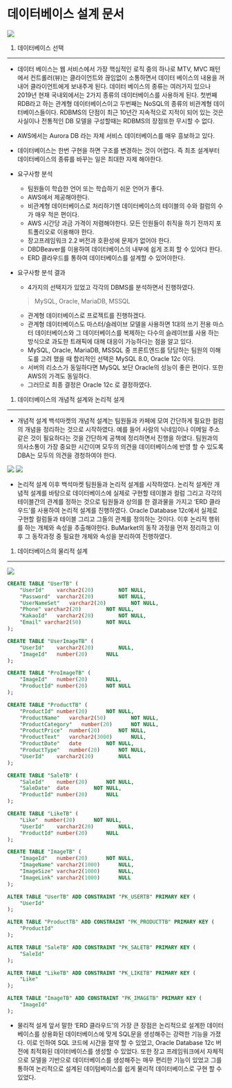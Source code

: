 데이터베이스 설계 문서
============================================================================================
<img src="https://raw.githubusercontent.com/dsg890789/JwsPortfolio/master/Django%20Framework%20Project/BuMarket%20Database.png">

1. 데이터베이스 선택
--------------------------------------------------------------------------------------------
- 데이터 베이스는 웹 서비스에서 가장 핵심적인 로직 중의 하나로 MTV, MVC 패턴에서 컨트롤러(뷰)는 클라이언트와 끊임없이 소통하면서 데이터 베이스의 내용을 꺼내어 클라이언트에게 보내주게 된다. 데이터 베이스의 종류는 여러가지 있으나 2019년 현재 국내외에서는 2가지 종류의 데이터베이스를 사용하게 된다. 첫번째 RDB라고 하는 관계형 데이터베이스이고 두번째는 NoSQL의 종류의 비관계형 데이터베이스들이다. RDBMS의 단점이 최근 10년간 지속적으로 지적이 되어 있는 것은 사실이나 전통적인 DB 모델을 구성할때는 RDBMS의 장점또한 무시할 수 없다.
- AWS에서는 Aurora DB 라는 자체 서비스 데이터베이스를 매우 흥보하고 있다. 
- 데이터베이스는 한번 구현을 하면 구조를 변경하는 것이 어렵다. 즉 최초 설계부터 데이터베이스의 종류를 바꾸는 일은 최대한 자제 해야한다.

- 요구사항 분석
  - 팀원들이 학습한 언어 또는 학습하기 쉬운 언어가 좋다.
  - AWS에서 제공해야한다.
  - 비관계형 데이터베이스로 처리하기엔 데이터베이스의 테이블의 수와 컬럼의 수가 매우 적은 편이다.
  - AWS 시간당 과금 가격이 저렴해야한다. 모든 인원들이 취직을 하기 전까지 포트폴리오로 이용해야 한다.
  - 장고프레임워크 2.2 버전과 호환성에 문제가 없어야 한다.
  - DBDBeaver를 이용하여 데이터베이스의 내부에 쉽게 조회 할 수 있어댜 한다.
  - ERD 클라우드를 통하여 데이터베이스를 설계할 수 있어야한다.

- 요구사항 분석 결과
  - 4가지의 선택지가 있었고 각각의 DBMS를 분석하면서 진행하였다.
  >MySQL, Oracle, MariaDB, MSSQL
  - 관계형 데이터베이스로 프로젝트를 진행하겠다.
  - 관계형 데이터베이스도 마스터/슬레이브 모델을 사용하면 1대의 쓰기 전용 마스터 데이터베이스와 그 데이터베이스를 복제하는 다수의 슬레이브를 사용 하는 방식으로 과도한 트래픽에 대해 대응이 가능하다는 점을 알고 있다.
  - MySQL, Oracle, MariaDB, MSSQL 중 프론트엔드를 당담하는 팀원의 이해도를 고려 했을 때 합리적인 선택은 MySQL 8.0, Oracle 12c 이다.
  - 서버의 리소스가 동일하다면 MySQL 보단 Oracle의 성능이 좋은 편이다. 또한 AWS의 가격도 동일하다.
  - 그러므로 최종 결정은 Oracle 12c 로 결정하였다.


1. 데이터베이스의 개념적 설계와 논리적 설게
--------------------------------------------------------------------------------------------

- 개념적 설계
백석마켓의 개념적 설계는 팀원들과 카페에 모여 간단하게 필요한 컬럼의 개념을 정리하는 것으로 시작하였다. 예를 들어 사람의 닉네임이나 이메일 주소같은 것이 필요하다는 것을 간단하게 공책에 정리하면서 진행을 하였다. 팀원과의 의사소통이 가장 중요한 시간이며 모두의 의견을 데이터베이스에 반영 할 수 있도록 DBA는 모두의 의견을 경청하여야 한다.

<img src="https://raw.githubusercontent.com/dsg890789/JwsPortfolio/master/Django%20Framework%20Project/BuMarket%20Database-1.jpg">

<img src="https://raw.githubusercontent.com/dsg890789/JwsPortfolio/master/Django%20Framework%20Project/BuMarket%20Database-2.png">

- 논리적 설계
이후 백석마켓 팀원들과 논리적 설계를 시작하였다. 논리적 설계란 개념적 설계를 바탕으로 데이터베이스에 실제로 구현할 테이블과 컬럼 그리고 각각의 테이블간의 관계를 정하는 것으로 팀원들과 상의를 한 결과물을 가지고 ‘ERD 클라우드’를 사용하여 논리적 설계를 진행하였다. Oracle Database 12c에서 실제로 구현할 컬럼들과 테이블 그리고 그들의 관계를 정의하는 것이다. 이후 논리적 행위를 하는 개체와 속성을 추출해야한다. BuMarket의 동작 과정을 먼저 정리하고 이 후 그 동작과정 중 필요한 개체와 속성을 분리하여 진행하였다.

1. 데이터베이스의 물리적 설계
--------------------------------------------------------------------------------------------
<img src="https://raw.githubusercontent.com/dsg890789/JwsPortfolio/master/Django%20Framework%20Project/BuMarket%20Database.png">

```SQL
CREATE TABLE "UserTB" (
	"UserId"	varchar2(20)		NOT NULL,
	"Password"	varchar2(20)		NOT NULL,
	"UserNameSet"	varchar2(20)		NOT NULL,
	"Phone"	varchar2(20)		NOT NULL,
	"KakaoId"	varchar2(20)		NOT NULL,
	"Email"	varchar2(50)		NOT NULL
);

CREATE TABLE "UserImageTB" (
	"UserId"	varchar2(20)		NULL,
	"ImageId"	number(20)		NULL
);

CREATE TABLE "ProImageTB" (
	"ImageId"	number(20)		NULL,
	"ProductId"	number(20)		NOT NULL
);

CREATE TABLE "ProductTB" (
	"ProductId"	number(20)		NOT NULL,
	"ProductName"	varchar2(50)		NOT NULL,
	"ProductCategory"	number(20)		NOT NULL,
	"ProductPrice"	number(20)		NOT NULL,
	"ProductText"	varchar2(3000)		NULL,
	"ProductDate"	date		NOT NULL,
	"ProductType"	number(20)		NOT NULL,
	"UserId"	varchar2(20)		NULL
);

CREATE TABLE "SaleTB" (
	"SaleId"	number(20)		NOT NULL,
	"SaleDate"	date		NOT NULL,
	"ProductId"	number(20)		NULL
);

CREATE TABLE "LikeTB" (
	"Like"	number(20)		NOT NULL,
	"UserId"	varchar2(20)		NULL,
	"ProductId"	number(20)		NULL
);

CREATE TABLE "ImageTB" (
	"ImageId"	number(20)		NOT NULL,
	"ImageName"	varchar2(1000)		NULL,
	"ImageSize"	varchar2(1000)		NULL,
	"ImageLink"	varchar2(1000)		NULL
);

ALTER TABLE "UserTB" ADD CONSTRAINT "PK_USERTB" PRIMARY KEY (
	"UserId"
);

ALTER TABLE "ProductTB" ADD CONSTRAINT "PK_PRODUCTTB" PRIMARY KEY (
	"ProductId"
);

ALTER TABLE "SaleTB" ADD CONSTRAINT "PK_SALETB" PRIMARY KEY (
	"SaleId"
);

ALTER TABLE "LikeTB" ADD CONSTRAINT "PK_LIKETB" PRIMARY KEY (
	"Like"
);

ALTER TABLE "ImageTB" ADD CONSTRAINT "PK_IMAGETB" PRIMARY KEY (
	"ImageId"
);
```

- 물리적 설게
앞서 말한 ‘ERD 클라우드’의 가장 큰 장점은 논리적으로 설계한 데이터베이스를 상용화된 데이터베이스에 맞게 SQL문을 생성해주는 강력한 기능을 가졌다. 이로 인하여 SQL 코드에 시간을 절약 할 수 있었고, Oracle Database 12c 버전에 최적화된 데이터베이스를 생성할 수 있었다. 또한 장고 프레임워크에서 자체적으로 모델을 기반으로 데이터베이스를 생성해주는 매우 편리한 기능이 있었고 그를 통하여 논리적으로 설계된 데이텀베이스를 쉽게 물리적 데이터베이스로 구현 할 수 있었다.
